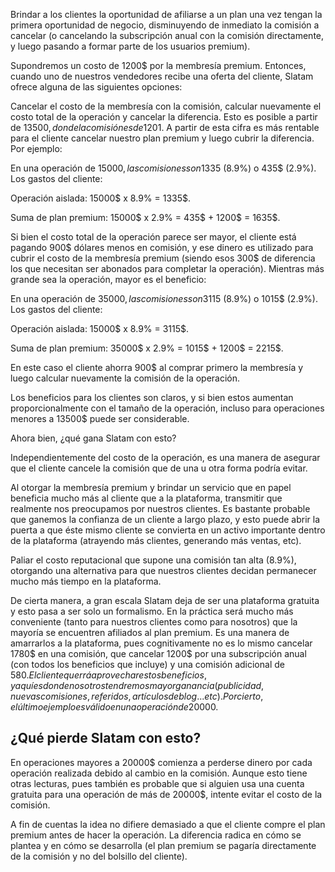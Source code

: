Brindar a los clientes la oportunidad de afiliarse a un plan una vez tengan la primera oportunidad de negocio, disminuyendo de inmediato la comisión a cancelar (o cancelando la subscripción anual con la comisión directamente, y luego pasando a formar parte de los usuarios premium). 

Supondremos un costo de 1200$ por la membresía premium. Entonces, cuando uno de nuestros vendedores recibe una oferta del cliente, Slatam ofrece alguna de las siguientes opciones:

Cancelar el costo de la membresía con la comisión, calcular nuevamente el costo total de la operación y cancelar la diferencia. Esto es posible a partir de 13500$, donde la comisión es de 1201$. A partir de esta cifra es más rentable para el cliente cancelar nuestro plan premium y luego cubrir la diferencia. Por ejemplo:

En una operación de 15000$, las comisiones son 1335$ (8.9%) o 435$ (2.9%). Los gastos del cliente:

Operación aislada: 15000$ x 8.9% = 1335$.

Suma de plan premium: 15000$ x 2.9% = 435$ + 1200$ = 1635$.

Si bien el costo total de la operación parece ser mayor, el cliente está pagando 900$ dólares menos en comisión, y ese dinero es utilizado para cubrir el costo de la membresía premium (siendo esos 300$ de diferencia los que necesitan ser abonados para completar la operación). Mientras más grande sea la operación, mayor es el beneficio:

En una operación de 35000$, las comisiones son 3115$ (8.9%) o 1015$ (2.9%). Los gastos del cliente:

Operación aislada: 15000$ x 8.9% = 3115$.

Suma de plan premium: 35000$ x 2.9% = 1015$ + 1200$ = 2215$.

En este caso el cliente ahorra 900$ al comprar primero la membresía y luego calcular nuevamente la comisión de la operación.

Los beneficios para los clientes son claros, y si bien estos aumentan proporcionalmente con el tamaño de la operación, incluso para operaciones menores a 13500$ puede ser considerable.

Ahora bien, ¿qué gana Slatam con esto?

Independientemente del costo de la operación, es una manera de asegurar que el cliente cancele la comisión que de una u otra forma podría evitar.

Al otorgar la membresía premium y brindar un servicio que en papel beneficia mucho más al cliente que a la plataforma, transmitir que realmente nos preocupamos por nuestros clientes. Es bastante probable que ganemos la confianza de un cliente a largo plazo, y esto puede abrir la puerta a que éste mismo cliente se convierta en un activo importante dentro de la plataforma (atrayendo más clientes, generando más ventas, etc). 

Paliar el costo reputacional que supone una comisión tan alta (8.9%), otorgando una alternativa para que nuestros clientes decidan permanecer mucho más tiempo en la plataforma.

De cierta manera, a gran escala Slatam deja de ser una plataforma gratuita y esto pasa a ser solo un formalismo. En la práctica será mucho más conveniente (tanto para nuestros clientes como para nosotros) que la mayoría se encuentren afiliados al plan premium. Es una manera de amarrarlos a la plataforma, pues cognitivamente no es lo mismo cancelar 1780$ en una comisión, que cancelar 1200$ por una subscripción anual (con todos los beneficios que incluye) y una comisión adicional de 580$. El cliente querrá aprovechar estos beneficios, y aquí es donde nosotros tendremos mayor ganancia (publicidad, nuevas comisiones, referidos, artículos de blog... etc). Por cierto, el último ejemplo es válido en una operación de 20000$.

## ¿Qué pierde Slatam con esto?

En operaciones mayores a 20000$ comienza a perderse dinero por cada operación realizada debido al cambio en la comisión. Aunque esto tiene otras lecturas, pues también es probable que si alguien usa una cuenta gratuita para una operación de más de 20000$, intente evitar el costo de la comisión.

A fin de cuentas la idea no difiere demasiado a que el cliente compre el plan premium antes de hacer la operación. La diferencia radica en cómo se plantea y en cómo se desarrolla (el plan premium se pagaría directamente de la comisión y no del bolsillo del cliente).
